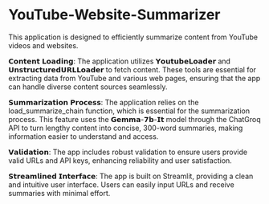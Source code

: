# YouTube-Website-Summarizer


This application is designed to efficiently summarize content from YouTube videos and websites.

𝗖𝗼𝗻𝘁𝗲𝗻𝘁 𝗟𝗼𝗮𝗱𝗶𝗻𝗴: The application utilizes 𝗬𝗼𝘂𝘁𝘂𝗯𝗲𝗟𝗼𝗮𝗱𝗲𝗿 and 𝗨𝗻𝘀𝘁𝗿𝘂𝗰𝘁𝘂𝗿𝗲𝗱𝗨𝗥𝗟𝗟𝗼𝗮𝗱𝗲𝗿 to fetch content. These tools are essential for extracting data from YouTube and various web pages, ensuring that the app can handle diverse content sources seamlessly.

𝗦𝘂𝗺𝗺𝗮𝗿𝗶𝘇𝗮𝘁𝗶𝗼𝗻 𝗣𝗿𝗼𝗰𝗲𝘀𝘀: The application relies on the load_summarize_chain function, which is essential for the summarization process. This feature uses the 𝗚𝗲𝗺𝗺𝗮-𝟳𝗯-𝗜𝘁 model through the ChatGroq API to turn lengthy content into concise, 300-word summaries, making information easier to understand and access.

𝗩𝗮𝗹𝗶𝗱𝗮𝘁𝗶𝗼𝗻: The app includes robust validation to ensure users provide valid URLs and API keys, enhancing reliability and user satisfaction.

𝗦𝘁𝗿𝗲𝗮𝗺𝗹𝗶𝗻𝗲𝗱 𝗜𝗻𝘁𝗲𝗿𝗳𝗮𝗰𝗲: The app is built on Streamlit, providing a clean and intuitive user interface. Users can easily input URLs and receive summaries with minimal effort.
